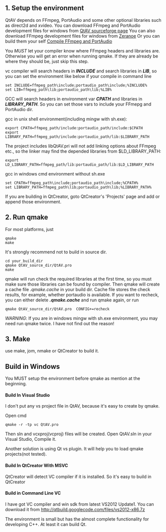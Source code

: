 ## 1. Setup the environment

QtAV depends on FFmpeg, PortAudio and some other optional libraries such as direct2d and xvideo.
You can download FFmpeg and PortAudio development files for windows from [QtAV sourceforge page](https://sourceforge.net/projects/qtav/files/depends)
You can also download FFmpeg development files for windows from  [Zeranoe](http://ffmpeg.zeranoe.com/builds)
Or you can build them your self [Compile FFmpeg and PortAudio](https://github.com/wang-bin/QtAV/wiki/Compile-FFmpeg-and-PortAudio)

You *MUST* let your compiler know where FFmpeg headers and libraries are. Otherwise you will get an error when running qmake. If they are already be where they should be, just skip this step.

vc compiler will search headers in __*INCLUDE*__ and search libraries in __*LIB*__, so you can set the environment like below if your compile in command line

    set INCLUDE=ffmpeg_path\include;portaudio_path\include;%INCLUDE%
    set LIB=ffmpeg_path\lib;portaudio_path\lib;%LIB%

GCC will search headers in environment var __*CPATH*__ and libraries in __*LIBRARY_PATH*__. So you can set those vars to include your FFmepg and PortAudio dir.

gcc in unix shell environment(including mingw with sh.exe):

    export CPATH=ffmpeg_path/include:portaudio_path/include:$CPATH
    export LIBRARY_PATH=ffmpeg_path/include:portaudio_path/lib:$LIBRARY_PATH

The project includes libQtAV.pri will not add linking options about FFmpeg etc., so the linker may find the depended libraries from $LD_LIBRARY_PATH:

    export LD_LIBRARY_PATH=ffmpeg_path/lib:portaudio_path/lib:$LD_LIBRARY_PATH

gcc in windows cmd environment without sh.exe

    set CPATH=ffmpeg_path\include;portaudio_path\include;%CPATH%
    set LIBRARY_PATH=ffmpeg_path\lib;portaudio_path\lib;%LIBRARY_PATH%

If you are building in QtCreator, goto QtCreator's 'Projects' page and add or append those environment.

## 2. Run qmake

For most platforms, just

    qmake
    make

It's strongly recommend not to build in source dir.  

    cd your_build_dir
    qmake QtAV_source_dir/QtAV.pro
    make

qmake will run check the required libraries at the first time, so you must make sure those libraries can be found by compiler.
Then qmake will create a cache file _.qmake.cache_ in your build dir. Cache file stores the check results, for example, whether portaudio is available. If you want to recheck, you can either delete _**.qmake.cache**_ and run qmake again, or run

    qmake QtAV_source_dir/QtAV.pro  CONFIG+=recheck


_WARNING_: If you are in windows mingw with sh.exe environment, you may need run qmake twice. I have not find out the reason!

## 3. Make

use make, jom, nmake or QtCreator to build it.



## Build in Windows

You MUST setup the environment before qmake as mention at the beginning.

#### Build In Visual Studio

I don't put any vs project file in QtAV, because it's easy to create by qmake.  

Open cmd

    qmake -r -tp vc QtAV.pro

Then sln and vcxproj(vcproj) files will be created. Open QtAV.sln in your Visual Studio, Compile it. 

Another solution is using Qt vs plugin. It will help you to load qmake projects(not tested).

#### Build In QtCreator With MSVC

QtCreator will detect VC compiler if it is installed. So it's easy to build in QtCreator


#### Build in Command Line VC

I have got VC compiler and win sdk from latest VS2012 Update1. You can download it from http://qtbuild.googlecode.com/files/vs2012-x86.7z

The environment is small but has the almost complete functionality for developing C++. At least it can build Qt.
